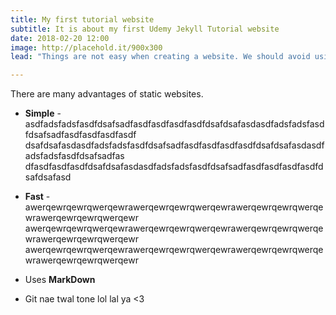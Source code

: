 ```yaml
---
title: My first tutorial website
subtitle: It is about my first Udemy Jekyll Tutorial website
date: 2018-02-20 12:00
image: http://placehold.it/900x300
lead: "Things are not easy when creating a website. We should avoid using dynamic website for just portfolio sites.It is not easy yet it should be done."

---
```


There are many advantages of static websites.

- **Simple** - asdfadsfadsfasdfdsafsadfasdfasdfasdfasdfdsafdsafasdasdfadsfadsfasdfdsafsadfasdfasdfasdfasdf
dsafdsafasdasdfadsfadsfasdfdsafsadfasdfasdfasdfasdfdsafdsafasdasdfadsfadsfasdfdsafsadfas
dfasdfasdfasdfdsafdsafasdasdfadsfadsfasdfdsafsadfasdfasdfasdfasdfdsafdsafasd

- **Fast** - awerqewrqewrqwerqewrawerqewrqewrqwerqewrawerqewrqewrqwerqewrawerqewrqewrqwerqewr
awerqewrqewrqwerqewrawerqewrqewrqwerqewrawerqewrqewrqwerqewrawerqewrqewrqwerqewr
awerqewrqewrqwerqewrawerqewrqewrqwerqewrawerqewrqewrqwerqewrawerqewrqewrqwerqewr

- Uses **MarkDown**


- Git nae twal tone lol lal ya <3
